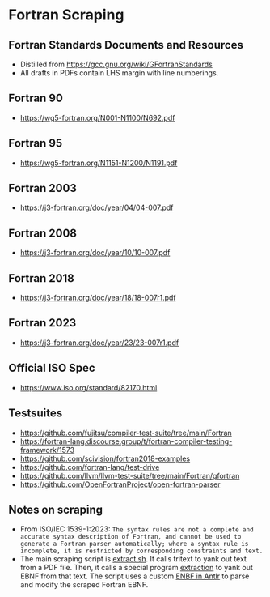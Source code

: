 # Fortran Scraping

## Fortran Standards Documents and Resources
* Distilled from https://gcc.gnu.org/wiki/GFortranStandards
* All drafts in PDFs contain LHS margin with line numberings.

## Fortran 90
* https://wg5-fortran.org/N001-N1100/N692.pdf

## Fortran 95
* https://wg5-fortran.org/N1151-N1200/N1191.pdf

## Fortran 2003
* https://j3-fortran.org/doc/year/04/04-007.pdf

## Fortran 2008
* https://j3-fortran.org/doc/year/10/10-007.pdf

## Fortran 2018
* https://j3-fortran.org/doc/year/18/18-007r1.pdf

## Fortran 2023
* https://j3-fortran.org/doc/year/23/23-007r1.pdf

## Official ISO Spec
* https://www.iso.org/standard/82170.html

## Testsuites

* https://github.com/fujitsu/compiler-test-suite/tree/main/Fortran
* https://fortran-lang.discourse.group/t/fortran-compiler-testing-framework/1573
* https://github.com/scivision/fortran2018-examples
* https://github.com/fortran-lang/test-drive
* https://github.com/llvm/llvm-test-suite/tree/main/Fortran/gfortran
* https://github.com/OpenFortranProject/open-fortran-parser

## Notes on scraping
* From ISO/IEC 1539-1:2023: `The syntax rules are not a complete and accurate syntax description of Fortran, and cannot be used to
generate a Fortran parser automatically; where a syntax rule is incomplete, it is restricted by corresponding
constraints and text.`
* The main scraping script is [extract.sh](https://github.com/kaby76/fortran/blob/main/extract.sh). It calls tritext to yank out text from a PDF file. Then, it calls a special program [extraction](https://github.com/kaby76/fortran/tree/main/extraction) to yank out EBNF from that text. The script uses a custom [ENBF in Antlr](https://github.com/kaby76/fortran/tree/main/ebnf) to parse and modify the scraped Fortran EBNF.
